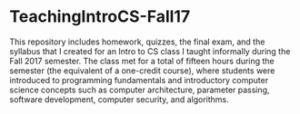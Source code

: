 # TeachingIntroCS-Fall17
This repository includes homework, quizzes, the final exam, and the syllabus that I created for an Intro to CS class I taught informally during the Fall 2017 semester. The class met for a total of fifteen hours during the semester (the equivalent of a one-credit course), where students were introduced to programming fundamentals and introductory computer science concepts such as computer architecture, parameter passing, software development, computer security, and algorithms.
